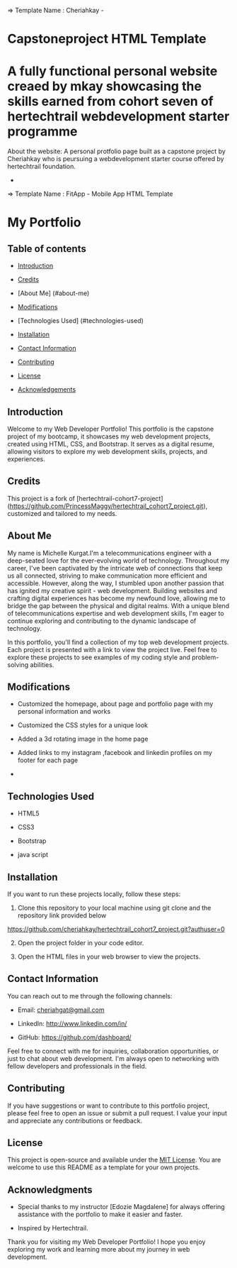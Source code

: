 
  
=>  Template Name    : Cheriahkay -  
  # Capstoneproject HTML Template
  # A fully functional personal website creaed by mkay showcasing the skills earned from cohort seven of hertechtrail webdevelopment starter programme
  About the website:
  A personal protfolio page built as a capstone project by Cheriahkay who is peursuing a webdevelopment starter course 
  offered by hertechtrail foundation.

  * 
   =>  Template Name    : FitApp - Mobile App HTML Template



# My Portfolio 

 ## Table of contents 



- [Introduction](#introduction) 

- [Credits](#credits) 

- [About Me] (#about-me) 



- [Modifications](#mofifications) 

- [Technologies Used] (#technologies-used) 

- [Installation](#installation) 

- [Contact Information](#contact-information) 

- [Contributing](#contributing) 

- [License](#licence) 

- [Acknowledgements](#acknowledgements) 



## Introduction 

Welcome to my Web Developer Portfolio! This portfolio is the capstone project of my bootcamp, it showcases my web development projects, created using HTML, CSS, and Bootstrap. It serves as a digital resume, allowing visitors to explore my web development skills, projects, and experiences. 

 ## Credits 

This project is a fork of [hertechtrail-cohort7-project] (https://github.com/PrincessMaggy/hertechtrail_cohort7_project.git), customized and tailored to my needs. 



## About Me 
 My name is Michelle Kurgat.I'm a telecommunications engineer with a deep-seated love for the ever-evolving world of technology.
Throughout my career, I've been captivated by the intricate web of connections that keep us all connected, 
striving to make communication more efficient and accessible. However, along the way, 
I stumbled upon another passion that has ignited my creative spirit - web development. 
Building websites and crafting digital experiences has become my newfound love, allowing me 
to bridge the gap between the physical and digital realms. With a unique blend of telecommunications 
expertise and web development skills, 
I'm eager to continue exploring and contributing to the dynamic landscape of technology. 


In this portfolio, you'll find a collection of my top web development projects. Each project is presented with  a link to view the project live. Feel free to explore these projects to see examples of my coding style and problem-solving abilities. 

## Modifications 



-  Customized the homepage, about page and portfolio page with my personal information and works 

- Customized the CSS styles for a unique look 

- Added a 3d rotating image in the home page
- Added links to my instagram ,facebook and linkedin profiles on my footer for each page
-



## Technologies Used 



- HTML5 

- CSS3 

- Bootstrap  

- java script



## Installation 



If you want to run these projects locally, follow these steps: 



1. Clone this repository to your local machine using git clone and the repository link provided below 

https://github.com/cheriahkay/hertechtrail_cohort7_project.git?authuser=0



2. Open the project folder in your code editor. 



3. Open the HTML files in your web browser to view the projects. 



## Contact Information 



You can reach out to me through the following channels: 

- Email: cheriahgat@gmail.com

- LinkedIn: http://www.linkedin.com/in/

- GitHub: https://github.com/dashboard/



Feel free to connect with me for inquiries, collaboration opportunities, or just to chat about web development. I'm always open to networking with fellow developers and professionals in the field. 



## Contributing 



If you have suggestions or want to contribute to this portfolio project, please feel free to open an issue or submit a pull request. I value your input and appreciate any contributions or feedback. 



## License 



This project is open-source and available under the [MIT License](LICENSE). You are welcome to use this README as a template for your own projects. 



## Acknowledgments 



- Special thanks to  my instructor [Edozie Magdalene] for  always offering assistance with  the portfolio to make it easier and faster. 

- Inspired by Hertechtrail. 





Thank you for visiting my Web Developer Portfolio! I hope you enjoy exploring my work and learning more about my journey in web development.

 
 
